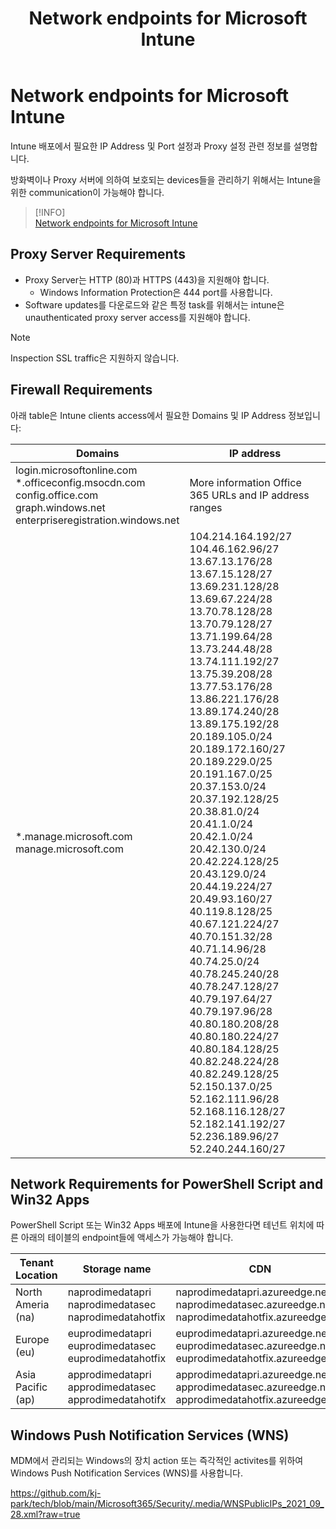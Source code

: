 ﻿---
title: Network endpoints for Microsoft Intune
filename: Microsoft365\Security\Intune\Network-Endpoints-for-Microsoft-Intune.md
ms.date: 2022.04.26
---

# Network endpoints for Microsoft Intune

Intune 배포에서 필요한 IP Address 및 Port 설정과 Proxy 설정 관련 정보를 설명합니다.

방화벽이나 Proxy 서버에 의하여 보호되는 devices들을 관리하기 위해서는 Intune을 위한 communication이 가능해야 합니다.

> [!INFO]  
> [Network endpoints for Microsoft Intune](https://docs.microsoft.com/en-us/mem/intune/fundamentals/intune-endpoints)

## Proxy Server Requirements

- Proxy Server는 HTTP (80)과 HTTPS (443)을 지원해야 합니다.
    - Windows Information Protection은 444 port를 사용합니다.
- Software updates를 다운로드와 같은 특정 task를 위해서는 intune은 unauthenticated proxy server access를 지원해야 합니다.

> [!NOTE]  
> Inspection SSL traffic은 지원하지 않습니다.

## Firewall Requirements

아래 table은 Intune clients access에서 필요한 Domains 및 IP Address 정보입니다:

| Domains | IP address |
|---|---|
| login.microsoftonline.com<br>*.officeconfig.msocdn.com<br>config.office.com<br>graph.windows.net<br>enterpriseregistration.windows.net | More information Office 365 URLs and IP address ranges |
| *.manage.microsoft.com<br>manage.microsoft.com | 104.214.164.192/27<br>104.46.162.96/27<br>13.67.13.176/28<br>13.67.15.128/27<br>13.69.231.128/28<br>13.69.67.224/28<br>13.70.78.128/28<br>13.70.79.128/27<br>13.71.199.64/28<br>13.73.244.48/28<br>13.74.111.192/27<br>13.75.39.208/28<br>13.77.53.176/28<br>13.86.221.176/28<br>13.89.174.240/28<br>13.89.175.192/28<br>20.189.105.0/24<br>20.189.172.160/27<br>20.189.229.0/25<br>20.191.167.0/25<br>20.37.153.0/24<br>20.37.192.128/25<br>20.38.81.0/24<br>20.41.1.0/24<br>20.42.1.0/24<br>20.42.130.0/24<br>20.42.224.128/25<br>20.43.129.0/24<br>20.44.19.224/27<br>20.49.93.160/27<br>40.119.8.128/25<br>40.67.121.224/27<br>40.70.151.32/28<br>40.71.14.96/28<br>40.74.25.0/24<br>40.78.245.240/28<br>40.78.247.128/27<br>40.79.197.64/27<br>40.79.197.96/28<br>40.80.180.208/28<br>40.80.180.224/27<br>40.80.184.128/25<br>40.82.248.224/28<br>40.82.249.128/25<br>52.150.137.0/25<br>52.162.111.96/28<br>52.168.116.128/27<br>52.182.141.192/27<br>52.236.189.96/27<br>52.240.244.160/27 |

## Network Requirements for PowerShell Script and Win32 Apps

PowerShell Script 또는 Win32 Apps 배포에 Intune을 사용한다면 테넌트 위치에 따른 아래의 테이블의 endpoint들에 액세스가 가능해야 합니다.


| Tenant Location | Storage name | CDN |
| -- | -- | -- |
| North Ameria (na) | naprodimedatapri<br/>naprodimedatasec<br/>naprodimedatahotfix<br/> | naprodimedatapri.azureedge.net<br/>naprodimedatasec.azureedge.net<br/>naprodimedatahotfix.azureedge.net<br/> |
| Europe (eu) | euprodimedatapri<br/>euprodimedatasec<br/>euprodimedatahotfix<br/> | euprodimedatapri.azureedge.net<br/>euprodimedatasec.azureedge.net<br/>euprodimedatahotfix.azureedge.net<br/> |
| Asia Pacific (ap) | approdimedatapri<br/>approdimedatasec<br/>approdimedatahotifx<br/> | approdimedatapri.azureedge.net<br/>approdimedatasec.azureedge.net<br/>approdimedatahotfix.azureedge.net<br/> |

## Windows Push Notification Services (WNS)

MDM에서 관리되는 Windows의 장치 action 또는 즉각적인 activites를 위하여 Windows Push Notification Services (WNS)를 사용합니다.

https://github.com/kj-park/tech/blob/main/Microsoft365/Security/.media/WNSPublicIPs_2021_09_28.xml?raw=true


